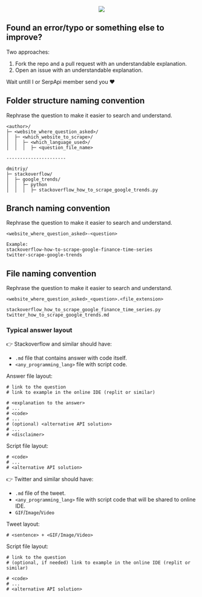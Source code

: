 <p align="center">
  <img src="https://user-images.githubusercontent.com/78694043/162031042-8720f7d9-c3f2-4081-8358-976255e80fd2.png" />
</p>

## Found an error/typo or something else to improve?

Two approaches:
1. Fork the repo and a pull request with an understandable explanation.
2. Open an issue with an understandable explanation.

Wait untill I or SerpApi member send you ❤️

## Folder structure naming convention

Rephrase the question to make it easier to search and understand.

```lang-none
<author>/
├─ <website_where_question_asked>/
│  ├─ <which_website_to_scrape>/
│  │  ├─ <which_language_used>/
│  │  │  ├─ <question_file_name>

----------------------

dmitriy/
├─ stackoverflow/
│  ├─ google_trends/
│  │  ├─ python
│  │  │  ├─ stackoverflow_how_to_scrape_google_trends.py
```

## Branch naming convention

Rephrase the question to make it easier to search and understand.

```lang-none
<website_where_question_asked>-<question>

Example:
stackoverflow-how-to-scrape-google-finance-time-series
twitter-scrape-google-trends
```

## File naming convention

Rephrase the question to make it easier to search and understand.

```lang-none
<website_where_question_asked>_<question>.<file_extension> 

stackoverflow_how_to_scrape_google_finance_time_series.py
twitter_how_to_scrape_google_trends.md
```

### Typical answer layout

👉 Stackoverflow and similar should have:

- `.md` file that contains answer with code itself.
- `<any_programming_lang>` file with script code.

Answer file layout:

```lang-none
# link to the question
# link to example in the online IDE (replit or similar)

# <explanation to the answer>
# ...
# <code>
# ... 
# (optional) <alternative API solution>
# ...
# <disclaimer> 
```

Script file layout: 

```lang-none
# <code>
# ...
# <alternative API solution>
```

👉 Twitter and similar should have:

- `.md` file of the tweet.
- `<any_programming_lang>` file with script code that will be shared to online IDE.
- `GIF`/`Image`/`Video`

Tweet layout:

```lang-none
# <sentence> + <GIF/Image/Video>
```

Script file layout: 

```lang-none
# link to the question
# (optional, if needed) link to example in the online IDE (replit or similar)

# <code>
# ...
# <alternative API solution>
```